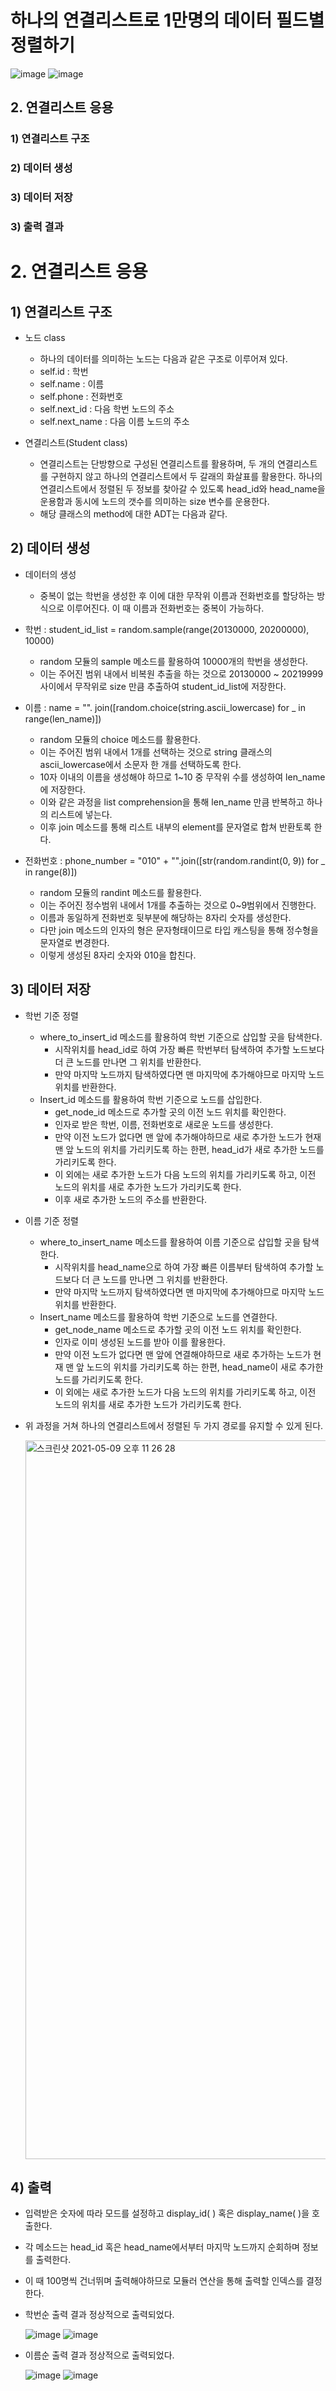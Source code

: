 # 하나의 연결리스트로 1만명의 데이터 필드별 정렬하기

![image](https://user-images.githubusercontent.com/63644587/117575604-86e11d00-b11d-11eb-8cef-78cdf83ade8d.png) ![image](https://user-images.githubusercontent.com/63644587/117575612-8f395800-b11d-11eb-8b9f-bdbccd7a7910.png)




## **2. 연결리스트 응용**

### **1) 연결리스트 구조**

### **2) 데이터 생성**

### **3) 데이터 저장**

### **3) 출력 결과**



# **2. 연결리스트 응용** 

## **1) 연결리스트 구조**

- 노드 class
  - 하나의 데이터를 의미하는 노드는 다음과 같은 구조로 이루어져 있다.
  - self.id : 학번
  - self.name : 이름
  - self.phone : 전화번호
  - self.next\_id : 다음 학번 노드의 주소
  - self.next\_name : 다음 이름 노드의 주소

- 연결리스트(Student class)
  - 연결리스트는 단방향으로 구성된 연결리스트를 활용하며, 두 개의 연결리스트를 구현하지 않고 하나의 연결리스트에서 두 갈래의 화살표를 활용한다. 하나의 연결리스트에서 정렬된 두 정보를 찾아갈 수 있도록 head\_id와 head\_name을 운용함과 동시에 노드의 갯수를 의미하는 size 변수를 운용한다.
  - 해당 클래스의 method에 대한 ADT는 다음과 같다.



## **2) 데이터 생성**

- 데이터의 생성
  - 중복이 없는 학번을 생성한 후 이에 대한 무작위 이름과 전화번호를 할당하는 방식으로 이루어진다. 이 때 이름과 전화번호는 중복이 가능하다.

- 학번 : student\_id\_list = random.sample(range(20130000, 20200000), 10000)
  - random 모듈의 sample 메소드를 활용하여 10000개의 학번을 생성한다.
  - 이는 주어진 범위 내에서 비복원 추출을 하는 것으로 20130000 ~ 20219999 사이에서 무작위로 size 만큼 추출하여 student\_id\_list에 저장한다.

- 이름 : name = "". join([random.choice(string.ascii\_lowercase) for \_ in range(len\_name)])
  - random 모듈의 choice 메소드를 활용한다. 
  - 이는 주어진 범위 내에서 1개를 선택하는 것으로 string 클래스의 ascii\_lowercase에서 소문자 한 개를 선택하도록 한다. 
  - 10자 이내의 이름을 생성해야 하므로 1~10 중 무작위 수를 생성하여 len\_name에 저장한다.
  - 이와 같은 과정을 list comprehension을 통해 len\_name 만큼 반복하고 하나의 리스트에 넣는다. 
  - 이후 join 메소드를 통해 리스트 내부의 element를 문자열로 합쳐 반환토록 한다.

- 전화번호 : phone\_number = "010" + "".join([str(random.randint(0, 9)) for \_ in range(8)])
  - random 모듈의 randint 메소드를 활용한다. 
  - 이는 주어진 정수범위 내에서 1개를 추출하는 것으로 0~9범위에서 진행한다. 
  - 이름과 동일하게 전화번호 뒷부분에 해당하는 8자리 숫자를 생성한다. 
  - 다만 join 메소드의 인자의 형은 문자형태이므로 타입 캐스팅을 통해 정수형을 문자열로 변경한다. 
  - 이렇게 생성된 8자리 숫자와 010을 합친다. 




## **3) 데이터 저장**

- 학번 기준 정렬
  - where\_to\_insert\_id 메소드를 활용하여 학번 기준으로 삽입할 곳을 탐색한다.
    - 시작위치를 head\_id로 하여 가장 빠른 학번부터 탐색하여 추가할 노드보다 더 큰 노드를 만나면 그 위치를 반환한다.
    - 만약 마지막 노드까지 탐색하였다면 맨 마지막에 추가해야므로 마지막 노드 위치를 반환한다.
  - Insert\_id 메소드를 활용하여 학번 기준으로 노드를 삽입한다.
    - get\_node\_id 메소드로 추가할 곳의 이전 노드 위치를 확인한다.
    - 인자로 받은 학번, 이름, 전화번호로 새로운 노드를 생성한다.
    - 만약 이전 노드가 없다면 맨 앞에 추가해야하므로 새로 추가한 노드가 현재 맨 앞 노드의 위치를 가리키도록 하는 한편, head\_id가 새로 추가한 노드를 가리키도록 한다.
    - 이 외에는 새로 추가한 노드가 다음 노드의 위치를 가리키도록 하고, 이전 노드의 위치를 새로 추가한 노드가 가리키도록 한다. 
    - 이후 새로 추가한 노드의 주소를 반환한다.

- 이름 기준 정렬
  - where\_to\_insert\_name 메소드를 활용하여 이름 기준으로 삽입할 곳을 탐색한다.
    - 시작위치를 head\_name으로 하여 가장 빠른 이름부터 탐색하여 추가할 노드보다 더 큰 노드를 만나면 그 위치를 반환한다.
    - 만약 마지막 노드까지 탐색하였다면 맨 마지막에 추가해야므로 마지막 노드 위치를 반환한다.
  - Insert\_name 메소드를 활용하여 학번 기준으로 노드를 연결한다.
    - get\_node\_name 메소드로 추가할 곳의 이전 노드 위치를 확인한다.
    - 인자로 이미 생성된 노드를 받아 이를 활용한다.
    - 만약 이전 노드가 없다면 맨 앞에 연결해야하므로 새로 추가하는 노드가 현재 맨 앞 노드의 위치를 가리키도록 하는 한편, head\_name이 새로 추가한 노드를 가리키도록 한다.
    - 이 외에는 새로 추가한 노드가 다음 노드의 위치를 가리키도록 하고, 이전 노드의 위치를 새로 추가한 노드가 가리키도록 한다. 

- 위 과정을 거쳐 하나의 연결리스트에서 정렬된 두 가지 경로를 유지할 수 있게 된다.

  <img width="1150" alt="스크린샷 2021-05-09 오후 11 26 28" src="https://user-images.githubusercontent.com/63644587/117575700-fc4ced80-b11d-11eb-9d3d-2e5eb51d47ac.png">


## **4) 출력**

- 입력받은 숫자에 따라 모드를 설정하고 display\_id( ) 혹은 display\_name( )을 호출한다. 
- 각 메소드는 head\_id 혹은 head\_name에서부터 마지막 노드까지 순회하며 정보를 출력한다.
- 이 때 100명씩 건너뛰며 출력해야하므로 모듈러 연산을 통해 출력할 인덱스를 결정한다.
- 학번순 출력 결과 정상적으로 출력되었다.


  ![image](https://user-images.githubusercontent.com/63644587/117575716-0e2e9080-b11e-11eb-8db9-1824a6adfae6.png) ![image](https://user-images.githubusercontent.com/63644587/117575722-12f34480-b11e-11eb-84bb-31601c7c8eb1.png)





- 이름순 출력 결과 정상적으로 출력되었다.

  ![image](https://user-images.githubusercontent.com/63644587/117575738-1e467000-b11e-11eb-86a2-cfe23b5e7765.png) ![image](https://user-images.githubusercontent.com/63644587/117575741-230b2400-b11e-11eb-833d-f5ca9465c249.png)


